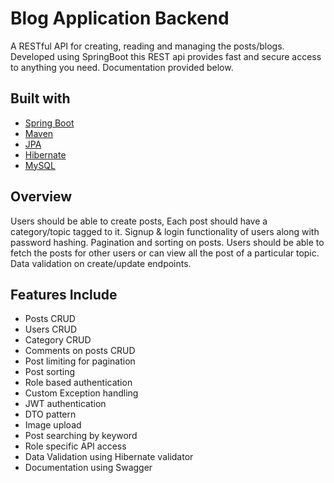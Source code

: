 # Blog Application Backend
A RESTful API for creating, reading and managing the posts/blogs. Developed using SpringBoot this REST api provides fast and secure access to anything you need. Documentation provided below.

## Built with
- [Spring Boot](https://spring.io/)
- [Maven](https://maven.apache.org/)
- [JPA](https://spring.io/projects/spring-data-jpa)
- [Hibernate](https://hibernate.org/)
- [MySQL](https://www.mysql.com/)

## Overview
Users should be able to create posts, Each post should have a category/topic tagged to it. Signup & login functionality of users along with password hashing. Pagination and sorting on posts. Users should be able to fetch the posts for other users or can view all the post of a particular topic. Data validation on create/update endpoints.

## Features Include
- Posts CRUD
- Users CRUD
- Category CRUD
- Comments on posts CRUD
- Post limiting for pagination
- Post sorting
- Role based authentication
- Custom Exception handling
- JWT authentication
- DTO pattern
- Image upload
- Post searching by keyword
- Role specific API access
- Data Validation using Hibernate validator
- Documentation using Swagger







